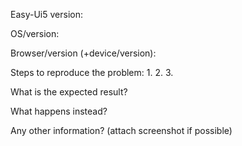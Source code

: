 Easy-Ui5 version:

OS/version:

Browser/version (+device/version):

Steps to reproduce the problem:
1.
2.
3.

What is the expected result?

What happens instead?

Any other information? (attach screenshot if possible)
